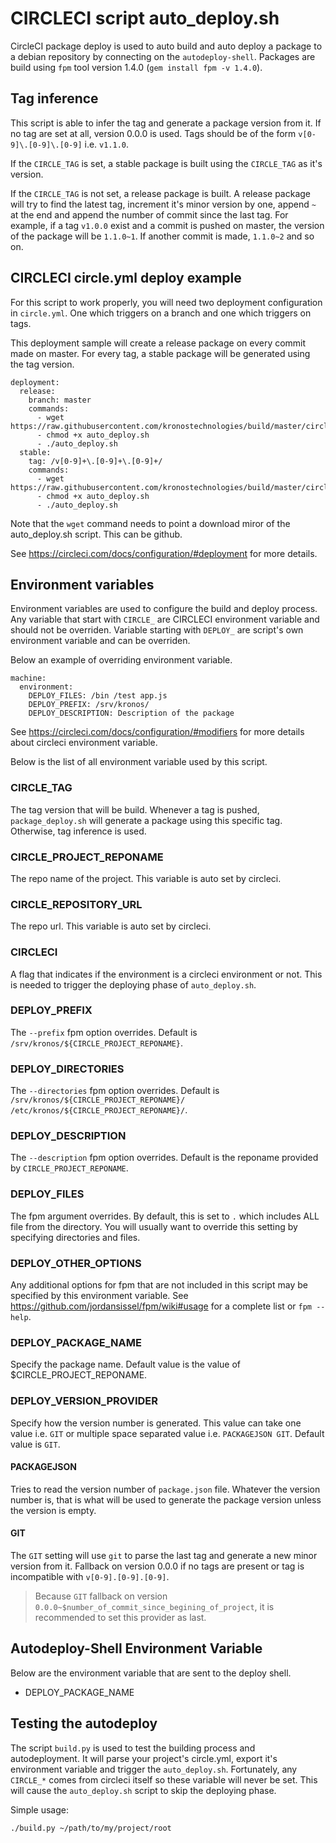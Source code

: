 # CIRCLECI script auto_deploy.sh

CircleCI package deploy is used to auto build and auto deploy a package to a debian repository by connecting on the `autodeploy-shell`. Packages are build using `fpm` tool version 1.4.0 (`gem install fpm -v 1.4.0`).

## Tag inference

This script is able to infer the tag and generate a package version from it. If no tag are set at all, version 0.0.0 is used. Tags should be of the form `v[0-9]\.[0-9]\.[0-9]` i.e. `v1.1.0`.

If the `CIRCLE_TAG` is set, a stable package is built using the `CIRCLE_TAG` as it's version.

If the `CIRCLE_TAG` is not set, a release package is built. A release package will try to find the latest tag, increment it's minor version by one, append `~` at the end and append the number of commit since the last tag. For example, if a tag `v1.0.0` exist and a commit is pushed on master, the version of the package will be `1.1.0~1`. If another commit is made, `1.1.0~2` and so on.

## CIRCLECI circle.yml deploy example

For this script to work properly, you will need two deployment configuration in `circle.yml`. One which triggers on a branch and one which triggers on tags.

This deployment sample will create a release package on every commit made on master. For every tag, a stable package will be generated using the tag version.

```
deployment:
  release:
    branch: master
    commands:
      - wget https://raw.githubusercontent.com/kronostechnologies/build/master/circleci/auto_deploy.sh 
      - chmod +x auto_deploy.sh
      - ./auto_deploy.sh
  stable:
    tag: /v[0-9]+\.[0-9]+\.[0-9]+/
    commands:
      - wget https://raw.githubusercontent.com/kronostechnologies/build/master/circleci/auto_deploy.sh 
      - chmod +x auto_deploy.sh
      - ./auto_deploy.sh
```

Note that the `wget` command needs to point a download miror of the auto_deploy.sh script. This can be github.

See https://circleci.com/docs/configuration/#deployment for more details.

## Environment variables

Environment variables are used to configure the build and deploy process. Any variable that start with `CIRCLE_` are CIRCLECI environment variable and should not be overriden. Variable starting with `DEPLOY_` are script's own environment variable and can be overriden.

Below an example of overriding environment variable.

```
machine:
  environment:
    DEPLOY_FILES: /bin /test app.js
    DEPLOY_PREFIX: /srv/kronos/
    DEPLOY_DESCRIPTION: Description of the package
```

See https://circleci.com/docs/configuration/#modifiers for more details about circleci environment variable.

Below is the list of all environment variable used by this script.

### CIRCLE_TAG
The tag version that will be build. Whenever a tag is pushed, `package_deploy.sh` will generate a package using this specific tag. Otherwise, tag inference is used.

### CIRCLE_PROJECT_REPONAME
The repo name of the project. This variable is auto set by circleci.

### CIRCLE_REPOSITORY_URL
The repo url. This variable is auto set by circleci.

### CIRCLECI
A flag that indicates if the environment is a circleci environment or not. This is needed to trigger the deploying phase of `auto_deploy.sh`.

### DEPLOY_PREFIX
The `--prefix` fpm option overrides. Default is `/srv/kronos/${CIRCLE_PROJECT_REPONAME}`.

### DEPLOY_DIRECTORIES
The `--directories` fpm option overrides. Default is `/srv/kronos/${CIRCLE_PROJECT_REPONAME}/ /etc/kronos/${CIRCLE_PROJECT_REPONAME}/`.

### DEPLOY_DESCRIPTION
The `--description` fpm option overrides. Default is the reponame provided by `CIRCLE_PROJECT_REPONAME`.

### DEPLOY_FILES
The fpm argument overrides. By default, this is set to `.` which includes ALL file from the directory. You will usually want to override this setting by specifying directories and files.

### DEPLOY_OTHER_OPTIONS
Any additional options for fpm that are not included in this script may be specified by this environment variable. See https://github.com/jordansissel/fpm/wiki#usage for a complete list or `fpm --help`.

### DEPLOY_PACKAGE_NAME
Specify the package name. Default value is the value of $CIRCLE_PROJECT_REPONAME.

### DEPLOY_VERSION_PROVIDER
Specify how the version number is generated. This value can take one value i.e. `GIT` or multiple space separated value i.e. `PACKAGEJSON GIT`. Default value is `GIT`.

#### PACKAGEJSON
Tries to read the version number of `package.json` file. Whatever the version number is, that is what will be used to generate the package version unless the version is empty.

#### GIT
The `GIT` setting will use `git` to parse the last tag and generate a new minor version from it. Fallback on version 0.0.0 if no tags are present or tag is incompatible with `v[0-9].[0-9].[0-9]`.

  > Because `GIT` fallback on version `0.0.0~$number_of_commit_since_begining_of_project`, it is recommended to set this provider as last.

## Autodeploy-Shell Environment Variable

Below are the environment variable that are sent to the deploy shell.

  - DEPLOY_PACKAGE_NAME

## Testing the autodeploy

The script `build.py` is used to test the building process and autodeployment. It will parse your project's circle.yml, export it's environment variable and trigger the `auto_deploy.sh`. Fortunately, any `CIRCLE_*` comes from circleci itself so these variable will never be set. This will cause the `auto_deploy.sh` script to skip the deploying phase.

Simple usage:
```
./build.py ~/path/to/my/project/root
```

